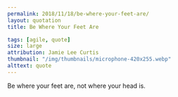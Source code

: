```yaml
---
permalink: 2018/11/18/be-where-your-feet-are/
layout: quotation
title: Be Where Your Feet Are

tags: [agile, quote]
size: large
attribution: Jamie Lee Curtis
thumbnail: "/img/thumbnails/microphone-420x255.webp"
alttext: quote
---
```


Be where your feet are, not where your head is.
